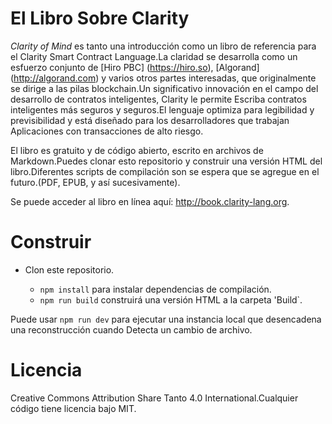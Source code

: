 # El Libro Sobre Clarity

_Clarity of Mind_ es tanto una introducción como un libro de referencia para el
Clarity Smart Contract Language.La claridad se desarrolla como un esfuerzo conjunto de
[Hiro PBC] (https://hiro.so), [Algorand] (http://algorand.com) y varios otros
partes interesadas, que originalmente se dirige a las pilas blockchain.Un significativo
innovación en el campo del desarrollo de contratos inteligentes, Clarity le permite
Escriba contratos inteligentes más seguros y seguros.El lenguaje optimiza para
legibilidad y previsibilidad y está diseñado para los desarrolladores que trabajan
Aplicaciones con transacciones de alto riesgo.

El libro es gratuito y de código abierto, escrito en archivos de Markdown.Puedes clonar esto
repositorio y construir una versión HTML del libro.Diferentes scripts de compilación son
se espera que se agregue en el futuro.(PDF, EPUB, y así sucesivamente).

Se puede acceder al libro en línea aquí: http://book.clarity-lang.org.

# Construir

- Clon este repositorio.

  -  `npm install` para instalar dependencias de compilación.
  -  `npm run build` construirá una versión HTML a la carpeta 'Build`.

Puede usar `npm run dev` para ejecutar una instancia local que desencadena una reconstrucción cuando
Detecta un cambio de archivo.

# Licencia

Creative Commons Attribution Share Tanto 4.0 International.Cualquier código tiene licencia
bajo MIT.

